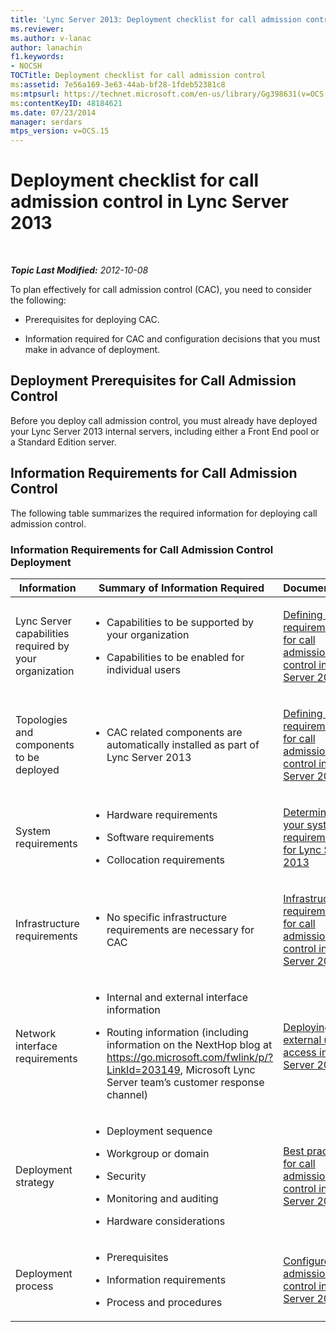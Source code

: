 ```yaml
---
title: 'Lync Server 2013: Deployment checklist for call admission control'
ms.reviewer: 
ms.author: v-lanac
author: lanachin
f1.keywords:
- NOCSH
TOCTitle: Deployment checklist for call admission control
ms:assetid: 7e56a169-3e63-44ab-bf28-1fdeb52381c8
ms:mtpsurl: https://technet.microsoft.com/en-us/library/Gg398631(v=OCS.15)
ms:contentKeyID: 48184621
ms.date: 07/23/2014
manager: serdars
mtps_version: v=OCS.15
---
```


<div data-xmlns="http://www.w3.org/1999/xhtml">

<div class="topic" data-xmlns="http://www.w3.org/1999/xhtml" data-msxsl="urn:schemas-microsoft-com:xslt" data-cs="http://msdn.microsoft.com/">

<div data-asp="https://msdn2.microsoft.com/asp">

# Deployment checklist for call admission control in Lync Server 2013

</div>

<div id="mainSection">

<div id="mainBody">

<span> </span>

_**Topic Last Modified:** 2012-10-08_

To plan effectively for call admission control (CAC), you need to consider the following:

  - Prerequisites for deploying CAC.

  - Information required for CAC and configuration decisions that you must make in advance of deployment.

<div>

## Deployment Prerequisites for Call Admission Control

Before you deploy call admission control, you must already have deployed your Lync Server 2013 internal servers, including either a Front End pool or a Standard Edition server.

</div>

<div>

## Information Requirements for Call Admission Control

The following table summarizes the required information for deploying call admission control.

### Information Requirements for Call Admission Control Deployment

<table>
<colgroup>
<col style="width: 33%" />
<col style="width: 33%" />
<col style="width: 33%" />
</colgroup>
<thead>
<tr class="header">
<th>Information</th>
<th>Summary of Information Required</th>
<th>Documentation</th>
</tr>
</thead>
<tbody>
<tr class="odd">
<td><p>Lync Server capabilities required by your organization</p></td>
<td><ul>
<li><p>Capabilities to be supported by your organization</p></li>
<li><p>Capabilities to be enabled for individual users</p></li>
</ul></td>
<td><p><a href="lync-server-2013-defining-your-requirements-for-call-admission-control.md">Defining your requirements for call admission control in Lync Server 2013</a></p></td>
</tr>
<tr class="even">
<td><p>Topologies and components to be deployed</p></td>
<td><ul>
<li><p>CAC related components are automatically installed as part of Lync Server 2013</p></li>
</ul></td>
<td><p><a href="lync-server-2013-defining-your-requirements-for-call-admission-control.md">Defining your requirements for call admission control in Lync Server 2013</a></p></td>
</tr>
<tr class="odd">
<td><p>System requirements</p></td>
<td><ul>
<li><p>Hardware requirements</p></li>
<li><p>Software requirements</p></li>
<li><p>Collocation requirements</p></li>
</ul></td>
<td><p><a href="lync-server-2013-determining-your-system-requirements.md">Determining your system requirements for Lync Server 2013</a></p></td>
</tr>
<tr class="even">
<td><p>Infrastructure requirements</p></td>
<td><ul>
<li><p>No specific infrastructure requirements are necessary for CAC</p></li>
</ul></td>
<td><p><a href="lync-server-2013-infrastructure-requirements-for-call-admission-control.md">Infrastructure requirements for call admission control in Lync Server 2013</a></p></td>
</tr>
<tr class="odd">
<td><p>Network interface requirements</p></td>
<td><ul>
<li><p>Internal and external interface information</p></li>
<li><p>Routing information (including information on the NextHop blog at <a href="https://go.microsoft.com/fwlink/p/?linkid=203149">https://go.microsoft.com/fwlink/p/?LinkId=203149</a>, Microsoft Lync Server team’s customer response channel)</p></li>
</ul></td>
<td><p><a href="lync-server-2013-deploying-external-user-access.md">Deploying external user access in Lync Server 2013</a></p></td>
</tr>
<tr class="even">
<td><p>Deployment strategy</p></td>
<td><ul>
<li><p>Deployment sequence</p></li>
<li><p>Workgroup or domain</p></li>
<li><p>Security</p></li>
<li><p>Monitoring and auditing</p></li>
<li><p>Hardware considerations</p></li>
</ul></td>
<td><p><a href="lync-server-2013-best-practices-for-call-admission-control.md">Best practices for call admission control in Lync Server 2013</a></p></td>
</tr>
<tr class="odd">
<td><p>Deployment process</p></td>
<td><ul>
<li><p>Prerequisites</p></li>
<li><p>Information requirements</p></li>
<li><p>Process and procedures</p></li>
</ul></td>
<td><p><a href="lync-server-2013-configure-call-admission-control.md">Configure call admission control in Lync Server 2013</a></p></td>
</tr>
</tbody>
</table>


</div>

</div>

<span> </span>

</div>

</div>

</div>

